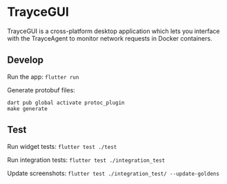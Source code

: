 # TrayceGUI

TrayceGUI is a cross-platform desktop application which lets you interface with the TrayceAgent to monitor network requests in Docker containers.


## Develop

Run the app:
`flutter run`

Generate protobuf files:
```
dart pub global activate protoc_plugin
make generate
```

## Test

Run widget tests:
`flutter test ./test`

Run integration tests:
`flutter test ./integration_test`

Update screenshots:
`flutter test ./integration_test/ --update-goldens`
